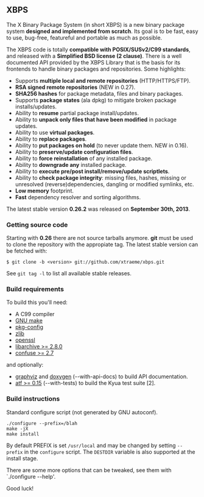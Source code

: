 ## XBPS

The X Binary Package System (in short XBPS) is a new binary package system **designed and implemented from scratch**. Its goal is to be fast, easy to use, bug-free, featureful and portable as much as possible.

The XBPS code is totally **compatible with POSIX/SUSv2/C99 standards**, and released with a **Simplified BSD license (2 clause)**. There is a well documented API provided by the XBPS Library that is the basis for its frontends to handle binary packages and repositories. Some highlights:

 * Supports **multiple local and remote repositories** (HTTP/HTTPS/FTP).
 * **RSA signed remote repositories** (NEW in 0.27).
 * **SHA256 hashes** for package metadata, files and binary packages.
 * Supports **package states** (ala dpkg) to mitigate broken package installs/updates.
 * Ability to **resume** partial package install/updates.
 * Ability to **unpack only files that have been modified** in package updates.
 * Ability to use **virtual packages**.
 * Ability to **replace packages**.
 * Ability to **put packages on hold** (to never update them. NEW in 0.16).
 * Ability to **preserve/update configuration files**.
 * Ability to **force reinstallation** of any installed package.
 * Ability to **downgrade any** installed package.
 * Ability to **execute pre/post install/remove/update scriptlets**.
 * Ability to **check package integrity**: missing files, hashes, missing or unresolved (reverse)dependencies, dangling or modified symlinks, etc.
 * **Low memory** footprint.
 * **Fast** dependency resolver and sorting algorithms.

The latest stable version **0.26.2** was released on **September 30th, 2013**.

### Getting source code

Starting with **0.26** there are not source tarballs anymore. **git** must be used to clone
the repository with the appropiate tag. The latest stable version can be fetched with:

    $ git clone -b <version> git://github.com/xtraeme/xbps.git

See `git tag -l` to list all available stable releases.

### Build requirements

To build this you'll need:

  - A C99 compiler
  - [GNU make](http://www.gnu.org/software/make/)
  - [pkg-config](http://www.freedesktop.org/wiki/Software/pkg-config/)
  - [zlib](http://www.zlib.net)
  - [openssl](http://www.openssl.org)
  - [libarchive >= 2.8.0](http://www.libarchive.org)
  - [confuse >= 2.7](http://www.nongnu.org/confuse)

and optionally:

  - [graphviz](http://www.graphviz.org) and [doxygen](http://www.doxygen.org) (--with-api-docs) to build API documentation.
  - [atf >= 0.15](http://code.google.com/p/kyua) (--with-tests) to build the Kyua test suite [2].

### Build instructions

Standard configure script (not generated by GNU autoconf).

```
./configure --prefix=/blah
make -jX
make install
```

By default PREFIX is set `/usr/local` and may be changed by setting `--prefix` in the
`configure` script. The `DESTDIR` variable is also supported at the install stage.

There are some more options that can be tweaked, see them with
`./configure --help'.

Good luck!
